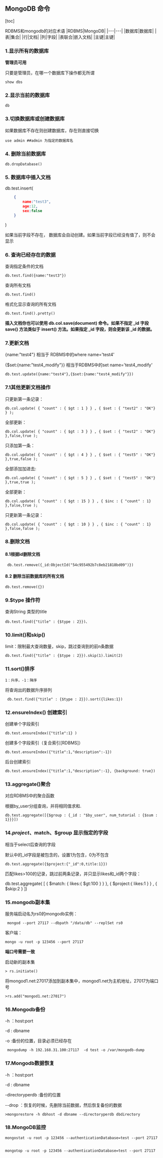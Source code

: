 ## MongoDB 命令

[toc]

RDBMS和mongodb的对应术语
|RDBMS|MongoDB|
|---|---|
|数据库|数据库|
|表|集合|
|行|文档|
|列|字段|
|表联合|嵌入文档|
|主键|主键|

### 1.显示所有的数据库

**管理员可用**

只要是管理员，在哪一个数据库下操作都无所谓

	show dbs
	
### 2.显示当前的数据库

	db
	
### 3.切换数据库或创建数据库

如果数据库不存在则创建数据库，存在则直接切换

	use admin ##admin 为指定的数据库名
	
### 4.  删除当前数据库
	
	db.dropDatabase()
	
### 5. 数据库中插入文档
	
db.test.insert(
```json
	{
		name:"test3",
		age:12,
		sex:false
	}
```
)

如果当前字段不存在， 数据库会自动创建。如果当前字段已经没有值了，则不会显示


### 6. 查询已经存在的数据

查询指定条件的文档

	db.test.find({name:"test3"})
	
查询所有文档

	db.test.find()
	
格式化显示查询的所有文档
	
	db.test.find().pretty()
	
**插入文档你也可以使用 db.col.save(document) 命令。如果不指定 _id 字段 save() 方法类似于 insert() 方法。如果指定 _id 字段，则会更新该 _id 的数据。**

### 7.更新文档
{name:"test4"} 相当于 RDBMS中的where name='test4' 

{$set:{name:"test4_modify"}} 相当于RDBMS中的set name='test4_modify'

	db.test.update({name:"test4"},{$set:{name:"test4_modify"}})
	
### 7.1其他更新文档操作

只更新第一条记录：

	db.col.update( { "count" : { $gt : 1 } } , { $set : { "test2" : "OK"} } );

全部更新：

	db.col.update( { "count" : { $gt : 3 } } , { $set : { "test2" : "OK"} },false,true );

只添加第一条：
	
	db.col.update( { "count" : { $gt : 4 } } , { $set : { "test5" : "OK"} },true,false );

全部添加加进去:

	db.col.update( { "count" : { $gt : 5 } } , { $set : { "test5" : "OK"} },true,true );

全部更新：

	db.col.update( { "count" : { $gt : 15 } } , { $inc : { "count" : 1} },false,true );

只更新第一条记录：

	db.col.update( { "count" : { $gt : 10 } } , { $inc : { "count" : 1} },false,false );
	
	
### 8.删除文档

#### 8.1根据id删除文档

	 db.test.remove({_id:ObjectId("54c955492b7c8eb21818bd09")})
	 
#### 8.2 删除当前数据库的所有文档

	db.test.remove({})
	
### 9.$type 操作符

查询String 类型的title

	db.test.find({"title" : {$type : 2}})、
	
### 10.limit()和skip()

limit：限制最大查询数量，skip，跳过查询到的前n条数据

	db.test.find({"title" : {$type : 2}}).skip(1).limit(2)	

### 11.sort()排序
	
	1：升序，-1：降序


将查询出的数据升序排列

	 db.test.find({"title" : {$type : 2}}).sort({likes:1})
	 
### 12.ensureIndex() 创建索引

创建单个字段索引

	db.test.ensureIndex({"title":1}	)

创建多个字段索引（复合索引[RDBMS]）

	db.test.ensureIndex({"title":1,"description":-1})
	
后台创建索引
	
	db.test.ensureIndex({"title":1,"description":-1}, {background: true})


### 13.aggregate()聚合

对应RDBMS中的聚合函数

根据by_user分组查询，并将相同值求和.

	db.test.aggregate([{$group : {_id : "$by_user", num_tutorial : {$sum : 1}}}])
	

### 14.$project、$match、$group 显示指定的字段
相当于select后查询的字段

默认中的_id字段是被包含的，设置1为包含，0为不包含

	db.test.aggregate({$project:{"_id":0,title:1}})

匹配likes>100的记录，跳过前两条记录，并只显示likes和_id两个字段：

 db.test.aggregate(
[
{
	$match:
		{
		likes:{
			$gt:100
		}
	}
},
{
	$project:{
		likes:1
	}
} ,
{
	$skip:2
}
])	

### 15.mongodb副本集

服务端启动名为rs0的mongodb实例：

	 mongod --port 27117 --dbpath "/data/db" --replSet rs0

客户端：	 
	
	mongo -u root -p 123456 --port 27117
	
**端口号需要一致**

启动新的副本集

	> rs.initiate()

将mongod1.net:27017添加到副本集中，mongod1.net为主机地址，27017为端口号

	>rs.add("mongod1.net:27017")
	

### 16.Mongodb备份

-h ：host:port

-d : dbname

-o :备份的位置，目录必须已经存在

	 mongodump -h 192.168.31.100:27117  -d test -o /var/mongodb-dump

	
### 17.Mongodb数据恢复

-h ：host:port

-d : dbname

-directoryperdb :备份的位置

--drop ：恢复的时候，先删除当前数据，然后恢复备份的数据

	>mongorestore -h dbhost -d dbname --directoryperdb dbdirectory 
	
### 18.MongoDB监控

	mongostat -u root -p 123456 --authenticationDatabase=test --port 27117
	 
	 
	mongotop -u root -p 123456 --authenticationDatabase=test --port 27117



